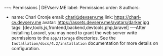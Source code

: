 ---: Permissions | DEVserv.ME
label: Permissions
order: 8
authors:
  - name: Charl Cronje
    email: charl@devserv.me
    link: https://charl-cv.devserv.me
    avatar: https://assets.devserv.me/avatars/darker.jpg
tags: [dev,tools,js,frontend,backend,devtools,php,laravel]
---After installing Laravel, you may need to grant the web server write permissions to the `app/storage` directories. 
See the `Installation/docs/4.2/installation` documentation for more details on configuration.
